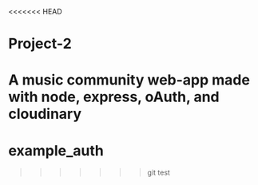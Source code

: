 <<<<<<< HEAD
# Project-2
A music community web-app made with node, express, oAuth, and cloudinary
=======
# example_auth
>>>>>>> git test
